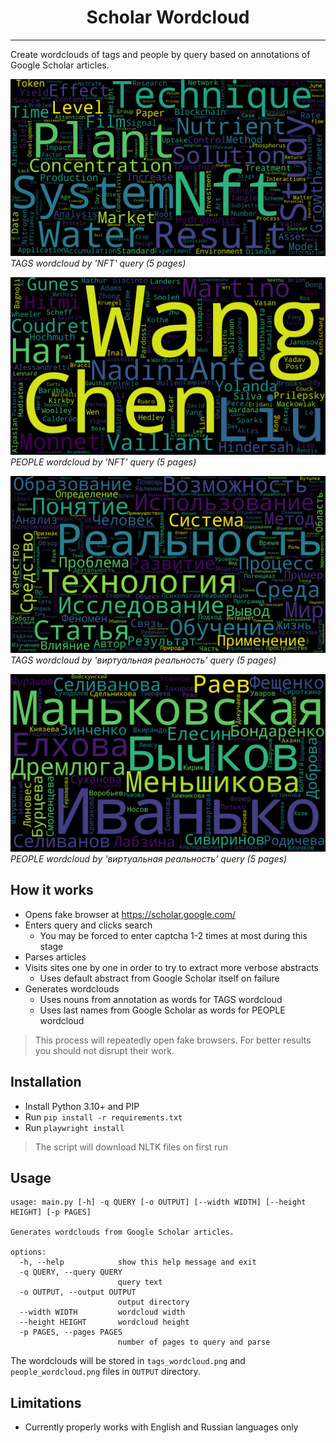 <h1 align="center">Scholar Wordcloud</h1>

--------

Create wordclouds of tags and people by query based on annotations of Google Scholar articles.

![NFT tags wordcloud](example_tags_nft.png)
*TAGS wordcloud by 'NFT' query (5 pages)*

![NFT people wordcloud](example_people_nft.png)
*PEOPLE wordcloud by 'NFT' query (5 pages)*

![NFT tags wordcloud](example_tags_ru.png)
*TAGS wordcloud by 'виртуальная реальность' query (5 pages)*

![NFT tags wordcloud](example_people_ru.png)
*PEOPLE wordcloud by 'виртуальная реальность' query (5 pages)*

## How it works

* Opens fake browser at https://scholar.google.com/
* Enters query and clicks search
  * You may be forced to enter captcha 1-2 times at most during this stage
* Parses articles
* Visits sites one by one in order to try to extract more verbose abstracts 
  * Uses default abstract from Google Scholar itself on failure
* Generates wordclouds
  * Uses nouns from annotation as words for TAGS wordcloud
  * Uses last names from Google Scholar as words for PEOPLE wordcloud

> This process will repeatedly open fake browsers. For better results you should not disrupt their work.

## Installation

* Install Python 3.10+ and PIP
* Run `pip install -r requirements.txt`
* Run `playwright install`

> The script will download NLTK files on first run

## Usage

```commandline
usage: main.py [-h] -q QUERY [-o OUTPUT] [--width WIDTH] [--height HEIGHT] [-p PAGES]

Generates wordclouds from Google Scholar articles.

options:
  -h, --help            show this help message and exit
  -q QUERY, --query QUERY
                        query text
  -o OUTPUT, --output OUTPUT
                        output directory
  --width WIDTH         wordcloud width
  --height HEIGHT       wordcloud height
  -p PAGES, --pages PAGES
                        number of pages to query and parse
```

The wordclouds will be stored in `tags_wordcloud.png` and  `people_wordcloud.png` files in `OUTPUT` directory.

## Limitations

* Currently properly works with English and Russian languages only